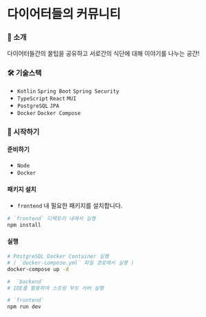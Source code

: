 # 다이어터들의 커뮤니티

### 👋 소개

다이어터들간의 꿀팁을 공유하고 서로간의 식단에 대해 이야기를 나누는 공간!

### 🛠️ 기술스택

- `Kotlin` `Spring Boot` `Spring Security`
- `TypeScript` `React` `MUI`
- `PostgreSQL` `JPA`
- `Docker` `Docker Compose`

### 🏁 시작하기

#### 준비하기

- `Node`
- `Docker`

#### 패키지 설치

- `frontend` 내 필요한 패키지를 설치합니다.

```bash
# `frontend` 디렉토리 내에서 실행
npm install
```

#### 실행
```bash
# PostgreSQL Docker Container 실행
# ( `docker-compose.yml` 파일 경로에서 실행 )
docker-compose up -d
```

```bash
#  `backend`
# IDE를 활용하여 스프링 부트 서버 실행

# `frontend`
npm run dev
```
